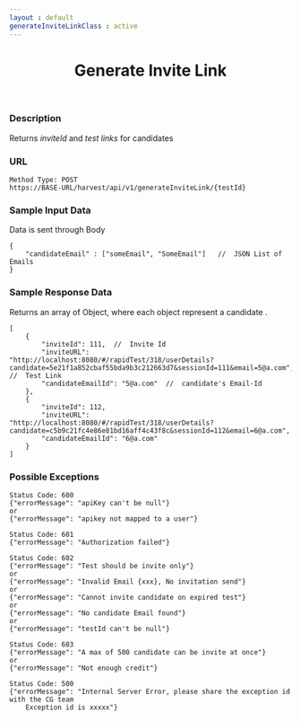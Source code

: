```yaml
---
layout : default
generateInviteLinkClass : active
---
```


<center> <h1>Generate Invite Link</h1></center>
<br>                                          

### Description
Returns *inviteId* and *test links* for candidates

### URL
```
Method Type: POST
https://BASE-URL/harvest/api/v1/generateInviteLink/{testId}
```

### Sample Input Data
Data is sent through Body
```
{
	"candidateEmail" : ["someEmail", "SomeEmail"]   //  JSON List of Emails
}
```

### Sample Response Data
Returns an array of Object, where each object represent a candidate .
```
[
    {
        "inviteId": 111,  //  Invite Id
        "inviteURL": "http://localhost:8080/#/rapidTest/318/userDetails?candidate=5e21f1a852cbaf55bda9b3c212663d7&sessionId=111&email=5@a.com",  //  Test Link
        "candidateEmailId": "5@a.com"  //  candidate's Email-Id
    },
    {
        "inviteId": 112,
        "inviteURL": "http://localhost:8080/#/rapidTest/318/userDetails?candidate=c5b9c21fc4e86e81bd16aff4c43f8c&sessionId=112&email=6@a.com",
        "candidateEmailId": "6@a.com"
    }
]
```

### Possible Exceptions
```
Status Code: 600
{"errorMessage": "apiKey can't be null"}
or 
{"errorMessage": "apikey not mapped to a user"}
```

```
Status Code: 601
{"errorMessage": "Authorization failed"}
```

```
Status Code: 602
{"errorMessage": "Test should be invite only"}
or
{"errorMessage": "Invalid Email {xxx}, No invitation send"}
or
{"errorMessage": "Cannot invite candidate on expired test"}
or
{"errorMessage": "No candidate Email found"}
or
{"errorMessage": "testId can't be null"}
```

```
Status Code: 603
{"errorMessage": "A max of 500 candidate can be invite at once"}
or
{"errorMessage": "Not enough credit"}
```


```
Status Code: 500
{"errorMessage": "Internal Server Error, please share the exception id with the CG team
    Exception id is xxxxx"}
```

